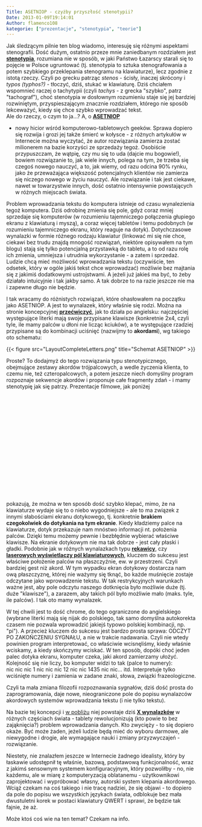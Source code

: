 ```yaml
---
Title: ASETNIOP - czyżby przyszłość stenotypii?
Date: 2013-01-09T19:14:01
Author: flamenco108
kategorie: ["prezentacje", "stenotypia", "teorie"]
---
```


Jak śledzącym pilnie ten blog wiadomo, interesuję się różnymi aspektami
stenografii. Dość dużym, ostatnio przeze mnie zaniedbanym rozdziałem
jest
[**stenotypia**](http://blog.stenografia.pl/search/label/stenotypia),
rozumiana nie w sposób, w jaki Państwo Łazarscy starali się to pojęcie w
Polsce ugruntować (tj. stenotypia to sztuka stenografowania a potem
szybkiego przeklepania stenogramu na klawiaturze), lecz zgodnie z istotą
rzeczy. Czyli po grecku patrząc *stenos* - ścisły, inaczej skrócony i
*typos (typhos?)* - tłoczyć, dziś, stukać w klawiaturę. Dziś chciałem
wspomnieć raczej o tachytypii (czyli *tachys* - z grecka "szybko", patrz
"tachograf"), choć stenotypia w dosłownym rozumieniu staje się jej
bardziej rozwiniętym, przyspieszającym znacznie rozdziałem, którego nie
sposób lekceważyć, kiedy się chce szybko wprowadzać tekst.  
Ale do rzeczy, o czym to ja...? A, o
[**ASETNIOP**](http://www.telix.pl/artykul/asetniop--klawiatur-dla-tabletow--wideo--3,51562.html)
- nowy hicior wśród komputerowo-tabletowych geeków. Sprawa dopiero się
rozwija i grozi jej także śmierć w kołysce - z różnych artykułów w
Internecie można wyczytać, że autor rozwiązania zamierza zostać
milionerem na bazie korzyści ze sprzedaży tegoż. Osobiście przypuszczam,
że wątpię, czy mu się to uda (dajcie mu bogowie!), bowiem rozwiązanie
to, jak wiele innych, polega na tym, że trzeba się czegoś nowego
nauczyć, a to, jak wiemy, od razu odcina 90% rynku, jako że przeważająca
większość potencjalnych klientów nie zamierza się niczego nowego w życiu
nauczyć. Ale rozwiązanie i tak jest ciekawe, nawet w towarzystwie
innych, dość ostatnio intensywnie powstających w różnych miejscach
świata.  

Problem wprowadzania tekstu do komputera istnieje od czasu wynalezienia
tegoż komputera. Dziś odrobinę zmienia się pole, gdyż coraz mniej
sprzedaje się komputerów (w rozumieniu tajemniczego połączenia głupiego
ekranu z klawiaturą i myszą), a coraz więcej tabletów i temu podobnych
(w rozumieniu tajemniczego ekranu, który reaguje na dotyk).
Dotychczasowe wynalazki w formie różnego rodzaju klawiatur (linkować mi
się nie chce, ciekawi bez trudu znajdą mnogość rozwiązań, niektóre
opisywałem na tym blogu) stają się tylko potencjalną przystawką do
tabletu, a to od razu rolę ich zmienia, umniejsza i utrudnia
wykorzystanie - a zatem i sprzedaż. Ludzie chcą mieć możliwość
wprowadzania tekstu (oczywiście, ten odsetek, który w ogóle jakiś tekst
chce wprowadzać) możliwie bez majtania się z jakimiś dodatkowymi
ustrojstwami. A jeżeli już jakieś ma być, to żeby działało intuicyjnie i
tak jakby samo. A tak dobrze to na razie jeszcze nie ma i zapewne długo
nie będzie.  

I tak wracamy do różnistych rozwiązań, które ohasłowałem na początku
jako ASETNIOP. A jest to wynalazek, który właśnie się rodzi. Można na
stronie koncepcyjnej
[**przećwiczyć**](http://asetniop.com/keyboardTutorial.html), jak to
działa po angielsku: najczęściej występujące literki mają swoje
przypisane klawisze (konkretnie 2x4, czyli tyle, ile mamy palców u dłoni
nie licząc kciuków), a te występujące rzadziej przypisane są do
kombinacji uciśnięć (nazwijmy to **akordami**), wg takiego oto
schematu:  

<!--  
![Obrazek](LayoutCompleteLetters.png)
-->
{{< figure src="LayoutCompleteLetters.png" title="Schemat ASETNIOP" >}}
<!--  Schemat ASETNIOP -->


Proste? To dodajmyż do tego rozwiązania typu stenotypicznego, obejmujące
zestawy akordów trójpalcowych, a wedle życzenia klienta, to czemu nie,
też czteropalcowych, a potem jeszcze niech domyślny program rozpoznaje
sekwencje akordów i proponuje całe fragmenty zdań - i mamy stenotypię
jak się patrzy. Prezentacje filmowe, jak poniżej

<div style="clear: both; text-align: center;">

<object class codebase="http://download.macromedia.com/pub/shockwave/cabs/flash/swflash.cab#version=6,0,40,0" data-thumbnail-src="http://2.gvt0.com/vi/w3MfXMkctQ4/0.jpg" height="266" width="320">
<param name="movie" value="http://www.youtube.com/v/w3MfXMkctQ4&amp;fs=1&amp;source=uds"></param><param name="bgcolor" value="#FFFFFF"></param><param name="allowFullScreen" value="true"></param>
<embed width="320" height="266" src="http://www.youtube.com/v/w3MfXMkctQ4&amp;fs=1&amp;source=uds" type="application/x-shockwave-flash" allowfullscreen="true">
</embed>
</object>

</div>

pokazują, że można w ten sposób dość szybko klepać, mimo, że na
klawiaturze wydaje się to o niebo wygodniejsze - ale to ma związek z
innymi słabościami ekranu dotykowego, tj. konkretnie **brakiem
czegokolwiek do dotykania na tym ekranie**. Kiedy kładziemy palce na
klawiaturze, dotyk przekazuje nam mnóstwo informacji nt. położenia
palców. Dzięki temu możemy pewnie i bezbłędnie wybierać właściwe
klawisze. Na ekranie dotykowym nie ma tak dobrze - jest cały płaski i
gładki. Podobnie jak w różnych wynalazkach typu
[**rękawicy**](http://asetniop.com/platforms.html#gloves), czy
**[laserowych wyświetlaczy pól klawiaturowych](http://asetniop.com/platforms.html#projection)**,
kluczem do sukcesu jest właściwe położenie palców na płaszczyźnie, ew. w
przestrzeni. Czyli bardziej gest niż akord. W tym wypadku ekran dotykowy
dostarcza nam ową płaszczyznę, której nie ważymy się tknąć, bo każde
muśnięcie zostaje odczytane jako wprowadzenie tekstu. W tak
restrykcyjnych warunkach ważne jest, aby pole odczytu naszego dotknięcia
było możliwie duże (tj. duże "klawisze"), a zarazem, aby takich pól było
możliwie mało (maks. tyle, ile palców). I tak oto mamy wynalazek.

W tej chwili jest to dość chrome, do tego ograniczone do angielskiego
(wybrane literki mają się nijak do polskiego, tak samo domyślna
autokorekta czasem nie pozwala wprowadzić jakiejś typowo polskiej
kombinacji, np. "pi"). A przecież kluczem do sukcesu jest bardzo prosta
sprawa: ODCZYT PO ZAKOŃCZENIU SYGNAŁU, a nie w trakcie nadawania. Czyli
nie wtedy powinien program interpretować, co właściwie wcisnęliśmy,
kiedy właśnie wciskamy, a kiedy skończymy wciskać. W ten sposób, dopóki
choć jeden palec dotyka ekranu, komputer czeka, jaki akord zamierzamy
ułożyć. Kolejność się nie liczy, bo komputer widzi to tak (palce to
numery):  
nic nic nic 1 nic nic nic 12 nic nic 1435 nic nic... itd. Interpretuje
tylko wciśnięte numery i zamienia w zadane znaki, słowa, związki
frazeologiczne.

Czyli ta mała zmiana filozofii rozpoznawania sygnałów, dziś dość prosta
do zaprogramowania, daje nowe, nieograniczone pole do popisu wynalazców
akordowych systemów wprowadzania tekstu (i nie tylko tekstu).

Na bazie tej koncepcji i 
[w pobliżu](http://www.indiegogo.com/Qii) niej
powstaje dziś 
[**X wynalazków**](http://www.gizmag.com/liquidkeyboard-said-to-ease-touch-typing-woes-on-tablets/17691/picture/128954/)
w różnych częściach świata - tablety rewolucjonizują (kto powie to bez
zająknięcia?) problem wprowadzania danych. Kto zwycięży - to się dopiero
okaże. Być może żaden, jeżeli ludzie będą mieć do wyboru darmowe, ale
niewygodne i drogie, ale wymagające nauki i zmiany przyzwyczajeń -
rozwiązanie.

Niestety, nie znalazłem jeszcze w Internecie żadnego idealisty, który by
łaskawie udostępnił tę właśnie, bazową, podstawową funkcjonalność, wraz
z jakimś sensownym systemem konfiguracyjnym, który pozwoliłby - no, nie
każdemu, ale w miarę z komputeryzacją oblatanemu - użytkownikowi
zaprojektować i wypróbować własny, autorski system klepania akordowego.
Wciąż czekam na coś takiego i nie tracę nadziei, że się objawi - to
dopiero da pole do popisu we wszystkich językach świata, odblokuje bez
mała dwustuletni korek w postaci klawiatury QWERT i sprawi, że będzie
tak fajnie, że aż.

Może ktoś coś wie na ten temat? Czekam na info.
